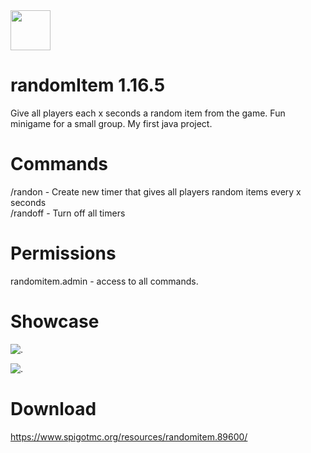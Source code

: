 <img src="https://i.imgur.com/cnZk8tg.png =64x64" width="64px" height="64px">

# randomItem 1.16.5
Give all players each x seconds a random item from the game. Fun minigame for a small group.
My first java project.

# Commands
/randon <seconds> - Create new timer that gives all players random items every x seconds<br/>
/randoff - Turn off all timers

# Permissions
randomitem.admin - access to all commands.

# Showcase
![.](https://i.imgur.com/W1rjI3s.gif)

![.](https://i.imgur.com/JyFnH1O.gif)

# Download
https://www.spigotmc.org/resources/randomitem.89600/

